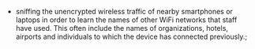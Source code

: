   * sniffing the unencrypted wireless traffic of nearby smartphones or laptops in order to learn the names of other WiFi networks that staff have used. This often include the names of organizations, hotels, airports and individuals to which the device has connected previously.;
